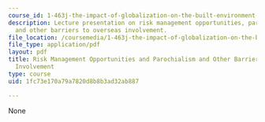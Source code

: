 ```yaml
---
course_id: 1-463j-the-impact-of-globalization-on-the-built-environment-fall-2009
description: Lecture presentation on risk management opportunities, parochialism,
  and other barriers to overseas involvement.
file_location: /coursemedia/1-463j-the-impact-of-globalization-on-the-built-environment-fall-2009/1fc73e170a79a7820d8b8b3ad32ab887_MIT1_463JF09_lec09.pdf
file_type: application/pdf
layout: pdf
title: Risk Management Opportunities and Parochialism and Other Barriers to Overseas
  Involvement
type: course
uid: 1fc73e170a79a7820d8b8b3ad32ab887

---
```

None